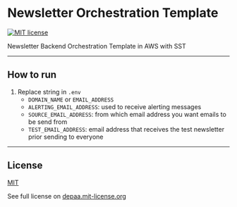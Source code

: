 # Newsletter Orchestration Template

[![MIT license](http://img.shields.io/badge/license-MIT-blue.svg)](http://depaa.mit-license.org/)

Newsletter Backend Orchestration Template in AWS with SST

---

## How to run

1. Replace string in `.env`
    * `DOMAIN_NAME` or `EMAIL_ADDRESS`
    * `ALERTING_EMAIL_ADDRESS`: used to receive alerting messages
    * `SOURCE_EMAIL_ADDRESS`: from which email address you want emails to be send from
    * `TEST_EMAIL_ADDRESS`: email address that receives the test newsletter prior sending to everyone


---

## License

[MIT](LICENSE)

See full license on [depaa.mit-license.org](http://depaa.mit-license.org/)